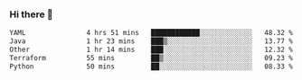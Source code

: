### Hi there 👋

<!--START_SECTION:waka-->

```txt
YAML               4 hrs 51 mins   ████████████░░░░░░░░░░░░░   48.32 %
Java               1 hr 23 mins    ███▒░░░░░░░░░░░░░░░░░░░░░   13.77 %
Other              1 hr 14 mins    ███░░░░░░░░░░░░░░░░░░░░░░   12.32 %
Terraform          55 mins         ██▒░░░░░░░░░░░░░░░░░░░░░░   09.23 %
Python             50 mins         ██░░░░░░░░░░░░░░░░░░░░░░░   08.33 %
```

<!--END_SECTION:waka-->

<!--
**jerry-shao/jerry-shao** is a ✨ _special_ ✨ repository because its `README.md` (this file) appears on your GitHub profile.

Here are some ideas to get you started:

- 🔭 I’m currently working on ...
- 🌱 I’m currently learning ...
- 👯 I’m looking to collaborate on ...
- 🤔 I’m looking for help with ...
- 💬 Ask me about ...
- 📫 How to reach me: ...
- 😄 Pronouns: ...
- ⚡ Fun fact: ...
-->
